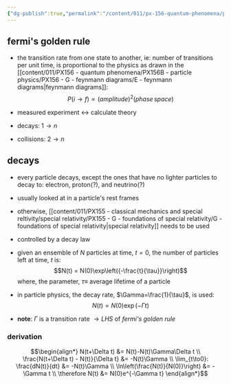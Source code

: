 ```yaml
---
{"dg-publish":true,"permalink":"/content/011/px-156-quantum-phenomena/px-156-b-particle-physics/px-156-j-particle-decays-and-relativistic-kinematics/px-156-j1-decays/","created":"2024-11-25T10:50:32.000+00:00","updated":"2024-11-26T20:06:00.622+00:00"}
---
```


## fermi's golden rule
- the transition rate from one state to another, ie: number of transitions per unit time, is proportional to the physics as drawn in the [[content/011/PX156 - quantum phenomena/PX156B - particle physics/PX156 - G - feynmann diagrams/E - feynmann diagrams\|feynmann diagrams]]: 
$$P(i\to f) \propto (amplitude)^{2}(phase\,space)$$

- measured experiment $\leftrightarrow$ calculate theory

- decays:  $1 \to n$
- collisions: $2 \to n$ 

## decays
- every particle decays, except the ones that have no lighter particles to decay to: electron, proton(?), and neutrino(?)

- usually looked at in a particle's rest frames
- otherwise, [[content/011/PX155 - classical mechanics and special reltivity/special relativity/PX155 - G - foundations of special relativity/G - foundations of special relativity\|special relativity]] needs to be used

- controlled by a decay law
- given an ensemble of $N$ particles at time, $t=0$, the number of particles left at time, $t$ is: 
$$N(t) = N(0)\exp\left({-\frac{t}{\tau}}\right)$$
	where, the parameter, $\tau\equiv$ average lifetime of a particle
- in particle physics, the decay rate, $\Gamma=\frac{1}{\tau}$, is used:  
$$ N(t) = N(0)\exp\left( -\Gamma t \right)$$
- **note**: $\Gamma$ is a transition rate $\to LHS$ of *fermi's golden rule*
### derivation
$$\begin{align*}
	N(t+\Delta t) &= N(t)-N(t)\Gamma\Delta t \\
	\frac{N(t+\Delta t) - N(t)}{\Delta t} &= -N(t)\Gamma \\
	\lim_{t\to0}: \frac{dN(t)}{dt} &= -N(t)\Gamma \\
	\ln\left(\frac{N(t)}{N(0)}\right) &= -\Gamma t \\
	\therefore N(t) &= N(0)e^{-\Gamma t}
\end{align*}$$
